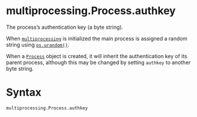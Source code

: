 # multiprocessing.Process.authkey

The process’s authentication key (a byte string).

When [`multiprocessing`](/modules/multiprocessing/) is initialized the main process is assigned a random string using [`os.urandom()`](/modules/os/urandom.md).

When a [`Process`](/modules/multiprocessing/Process/) object is created, it will inherit the authentication key of its parent process, although this may be changed by setting `authkey` to another byte string.

# Syntax

```python
multiprocessing.Process.authkey
```